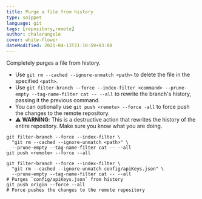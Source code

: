 ```yaml
---
title: Purge a file from history
type: snippet
language: git
tags: [repository,remote]
author: chalarangelo
cover: white-flower
dateModified: 2021-04-13T21:10:59+03:00
---
```


Completely purges a file from history.

- Use `git rm --cached --ignore-unmatch <path>` to delete the file in the specified `<path>`.
- Use `git filter-branch --force --index-filter <command> --prune-empty --tag-name-filter cat -- --all` to rewrite the branch's history, passing it the previous command.
- You can optionally use `git push <remote> --force -all` to force push the changes to the remote repository.
- ⚠️ **WARNING**: This is a destructive action that rewrites the history of the entire repository. Make sure you know what you are doing.

```shell
git filter-branch --force --index-filter \
  "git rm --cached --ignore-unmatch <path>" \
  --prune-empty --tag-name-filter cat -- --all
git push <remote> --force --all
```

```shell
git filter-branch --force --index-filter \
  "git rm --cached --ignore-unmatch config/apiKeys.json" \
  --prune-empty --tag-name-filter cat -- --all
# Purges `config/apiKeys.json` from history
git push origin --force --all
# Force pushes the changes to the remote repository
```
